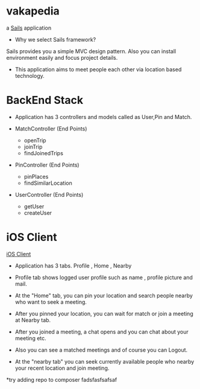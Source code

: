 # vakapedia

a [Sails](http://sailsjs.org) application


* Why we select Sails framework?

 Sails provides you a simple MVC design pattern. Also you can install environment easily and focus project details.


* This application aims to meet people each other via location based technology.

# BackEnd Stack

* Application has 3 controllers and models called as User,Pin and Match.

* MatchController (End Points)
	- openTrip
	- joinTrip
	- findJoinedTrips 

* PinController (End Points)
	- pinPlaces
	- findSimilarLocation

* UserController (End Points)
	- getUser
	- createUser

# iOS Client

[iOS Client](https://github.com/alpmusti/vakapedia_ios)

* Application has 3 tabs. Profile , Home , Nearby

* Profile tab shows logged user profile such as name , profile picture and mail.

* At the "Home" tab, you can pin your location and search people nearby who want to seek a meeting.

* After you pinned your location, you can wait for match or join a meeting at Nearby tab.

* After you joined a meeting, a chat opens and you can chat about your meeting etc.

* Also you can see a matched meetings and of course you can Logout.

* At the "nearby tab" you can seek currently available people who nearby your recent location and join
meeting.

*try adding repo to composer fadsfasfsafsaf
